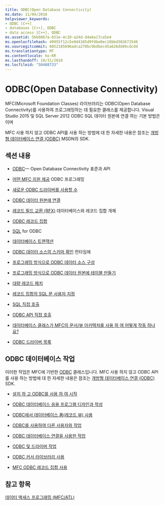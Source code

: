 ```yaml
---
title: ODBC(Open Database Connectivity)
ms.date: 11/04/2016
helpviewer_keywords:
- ODBC [C++]
- databases [C++], ODBC
- data access [C++], ODBC
ms.assetid: 56b6067a-651e-4c10-a24d-d4a6a17ca5e4
ms.openlocfilehash: 49955f12c5e9d4105d9fdbe0ec16bbd302672546
ms.sourcegitcommit: 6052185696adca270bc9bdbec45a626dd89cdcdd
ms.translationtype: MT
ms.contentlocale: ko-KR
ms.lasthandoff: 10/31/2018
ms.locfileid: "50468733"
---
```

# <a name="open-database-connectivity-odbc"></a>ODBC(Open Database Connectivity)

MFC(Microsoft Foundation Classes) 라이브러리는 ODBC(Open Database Connectivity)를 사용하여 프로그래밍하는 데 필요한 클래스를 제공합니다. Visual Studio 2015 및 SQL Server 2012 ODBC SQL 데이터 원본에 연결 하는 기본 방법은 이며

MFC 사용 하지 않고 ODBC API를 사용 하는 방법에 대 한 자세한 내용은 참조는 [개방형 데이터베이스 연결 (ODBC)](/previous-versions/windows/desktop/ms710252) MSDN의 SDK.


## <a name="in-this-section"></a>섹션 내용

- [ODBC](odbc-basics.md)— Open Database Connectivity 표준과 API

- [어떤 MFC 지원 제공](odbc-and-mfc.md) ODBC 프로그래밍

- [새로운 ODBC 드라이버를 사용할 수](odbc-driver-list.md)

- [ODBC 데이터 원본에 연결](data-source-managing-connections-odbc.md)

- [레코드 필드 교환 (RFX)](record-field-exchange-rfx.md) 데이터베이스와 레코드 집합 개체

- [ODBC 레코드 집합](recordset-odbc.md)

- [SQL](sql.md) for ODBC

- [데이터베이스 트랜잭션](transaction-odbc.md)

- [ODBC 데이터 소스의 스키마 확인](data-source-determining-the-schema-of-the-data-source-odbc.md) 런타임에

- [프로그래밍 방식으로 ODBC 데이터 소스 구성](data-source-programmatically-configuring-an-odbc-data-source.md)

- [프로그래밍 방식으로 ODBC 데이터 원본에 테이블 만들기](data-source-programmatically-creating-a-table-in-an-odbc-data-source.md)

- [대량 레코드 페치](recordset-fetching-records-in-bulk-odbc.md)

- [레코드 집합의 SQL 문 사용자 지정](sql-customizing-your-recordsets-sql-statement-odbc.md)

- [SQL 직접 호출](sql-making-direct-sql-calls-odbc.md)

- [ODBC API 직접 호출](odbc-calling-odbc-api-functions-directly.md)

- [데이터베이스 클래스가 MFC의 문서/뷰 아키텍처를 사용 하 여 어떻게 작동 하나요?](working-with-documents-and-views.md)

- [ODBC 드라이버 목록](odbc-driver-list.md)

## <a name="odbc-database-tasks"></a>ODBC 데이터베이스 작업

이러한 작업은 MFC에 기반한 [ODBC](odbc-basics.md) 클래스입니다. MFC 사용 하지 않고 ODBC API를 사용 하는 방법에 대 한 자세한 내용은 참조는 [개방형 데이터베이스 연결 (ODBC)](/previous-versions/windows/desktop/ms710252) SDK.

- [설치 하 고 ODBC를 사용 하 여 시작](installing-and-getting-started-with-odbc.md)

- [ODBC 데이터베이스 응용 프로그램 디자인과 작성](design-and-create-an-odbc-database-application.md)

- [ODBC에서 데이터베이스 폼(레코드 뷰) 사용](use-database-forms-record-views-with-odbc.md)

- [ODBC를 사용하여 다른 사용자와 작업](use-odbc-to-work-with-other-users.md)

- [ODBC 데이터베이스 연결을 사용한 작업](work-with-odbc-database-connections.md)

- [ODBC 및 드라이버 작업](work-with-odbc-and-drivers.md)

- [ODBC 커서 라이브러리 사용](use-the-odbc-cursor-library.md)

- [MFC ODBC 레코드 집합 사용](use-mfc-odbc-recordsets.md)

## <a name="see-also"></a>참고 항목

[데이터 액세스 프로그래밍 (MFC/ATL)](../../data/data-access-programming-mfc-atl.md)